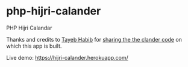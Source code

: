 # php-hijri-calander
PHP Hijri Calandar


Thanks and credits to [Tayeb Habib](https://redacacia.me) for [sharing the the clander code](https://redacacia.me/2010/08/16/coding-in-php-a-hijri-gregorian-calendar/) on which this app is built. 


Live demo: https://hijri-calander.herokuapp.com/
